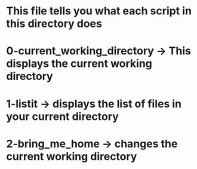 # This file tells you what each script in this directory does
# 0-current_working_directory -> This displays the current working directory 
# 1-listit -> displays the list of files in your current directory
# 2-bring_me_home -> changes the current working directory
